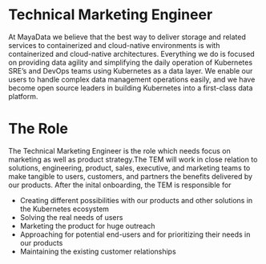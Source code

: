 Technical Marketing Engineer
============================

At MayaData we believe that the best way to deliver storage and
related services to containerized and cloud-native environments is
with containerized and cloud-native architectures. Everything we do is
focused on providing data agility and simplifying the daily operation
of Kubernetes SRE’s and DevOps teams using Kubernetes as a data
layer. We enable our users to handle complex data management
operations easily, and we have become open source leaders in building
Kubernetes into a first-class data platform.

The Role
========

The Technical Marketing Engineer is the role which needs focus on marketing 
as well as product strategy.The TEM will work in close relation to solutions, engineering, 
product, sales, executive, and marketing teams to make tangible to users, customers, 
and partners the benefits delivered by our products. After the inital onboarding, 
the TEM is responsible for 

* Creating different possibilities with our products and other solutions in the 
  Kubernetes ecosystem
* Solving the real needs of users
* Marketing the product for huge outreach
* Approaching for potential end-users and for prioritizing their needs in our products
* Maintaining the existing customer relationships
